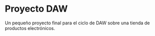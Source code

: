 # Proyecto DAW
Un pequeño proyecto final para el ciclo de DAW sobre una tienda de productos electrónicos.
